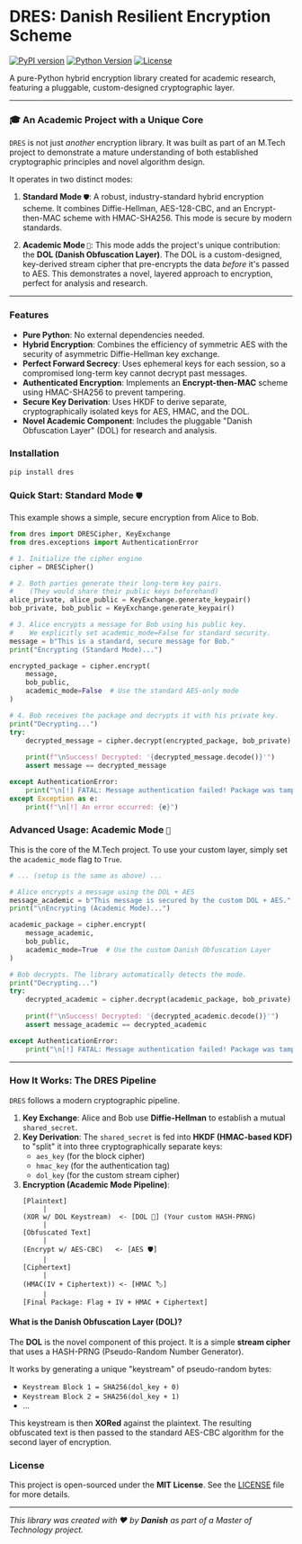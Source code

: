 # DRES: Danish Resilient Encryption Scheme

[![PyPI version](https://img.shields.io/pypi/v/dres.svg?style=flat-square)](https://pypi.org/project/dres/)
[![Python Version](https://img.shields.io/pypi/pyversions/dres.svg?style=flat-square)](https://pypi.org/project/dres/)
[![License](https://img.shields.io/pypi/l/dres.svg?style=flat-square)](https://github.com/1Danish-00/HtmlWebShot/blob/main/LICENSE)
<!-- [![Build Status](https://img.shields.io/github/actions/workflow/status/your-username/DRES/python-package.yml?branch=main&style=flat-square)](https://github.com/your-username/DRES/actions) -->

A pure-Python hybrid encryption library created for academic research, featuring a pluggable, custom-designed cryptographic layer.

---

### 🎓 An Academic Project with a Unique Core

`DRES` is not just *another* encryption library. It was built as part of an M.Tech project to demonstrate a mature understanding of both established cryptographic principles and novel algorithm design.

It operates in two distinct modes:

1.  **Standard Mode `🛡️`**:
    A robust, industry-standard hybrid encryption scheme. It combines Diffie-Hellman, AES-128-CBC, and an Encrypt-then-MAC scheme with HMAC-SHA256. This mode is secure by modern standards.

2.  **Academic Mode `🔬`**:
    This mode adds the project's unique contribution: the **DOL (Danish Obfuscation Layer)**. The DOL is a custom-designed, key-derived stream cipher that pre-encrypts the data *before* it's passed to AES. This demonstrates a novel, layered approach to encryption, perfect for analysis and research.

---

### Features

* **Pure Python**: No external dependencies needed.
* **Hybrid Encryption**: Combines the efficiency of symmetric AES with the security of asymmetric Diffie-Hellman key exchange.
* **Perfect Forward Secrecy**: Uses ephemeral keys for each session, so a compromised long-term key cannot decrypt past messages.
* **Authenticated Encryption**: Implements an **Encrypt-then-MAC** scheme using HMAC-SHA256 to prevent tampering.
* **Secure Key Derivation**: Uses HKDF to derive separate, cryptographically isolated keys for AES, HMAC, and the DOL.
* **Novel Academic Component**: Includes the pluggable "Danish Obfuscation Layer" (DOL) for research and analysis.

### Installation

```bash
pip install dres
````

### Quick Start: Standard Mode `🛡️`

This example shows a simple, secure encryption from Alice to Bob.

```python
from dres import DRESCipher, KeyExchange
from dres.exceptions import AuthenticationError

# 1. Initialize the cipher engine
cipher = DRESCipher()

# 2. Both parties generate their long-term key pairs.
#    (They would share their public keys beforehand)
alice_private, alice_public = KeyExchange.generate_keypair()
bob_private, bob_public = KeyExchange.generate_keypair()

# 3. Alice encrypts a message for Bob using his public key.
#    We explicitly set academic_mode=False for standard security.
message = b"This is a standard, secure message for Bob."
print("Encrypting (Standard Mode)...")

encrypted_package = cipher.encrypt(
    message,
    bob_public,
    academic_mode=False  # Use the standard AES-only mode
)

# 4. Bob receives the package and decrypts it with his private key.
print("Decrypting...")
try:
    decrypted_message = cipher.decrypt(encrypted_package, bob_private)
    
    print(f"\nSuccess! Decrypted: '{decrypted_message.decode()}'")
    assert message == decrypted_message

except AuthenticationError:
    print("\n[!] FATAL: Message authentication failed! Package was tampered with.")
except Exception as e:
    print(f"\n[!] An error occurred: {e}")
```

### Advanced Usage: Academic Mode `🔬`

This is the core of the M.Tech project. To use your custom layer, simply set the `academic_mode` flag to `True`.

```python
# ... (setup is the same as above) ...

# Alice encrypts a message using the DOL + AES
message_academic = b"This message is secured by the custom DOL + AES."
print("\nEncrypting (Academic Mode)...")

academic_package = cipher.encrypt(
    message_academic,
    bob_public,
    academic_mode=True  # Use the custom Danish Obfuscation Layer
)

# Bob decrypts. The library automatically detects the mode.
print("Decrypting...")
try:
    decrypted_academic = cipher.decrypt(academic_package, bob_private)
    
    print(f"\nSuccess! Decrypted: '{decrypted_academic.decode()}'")
    assert message_academic == decrypted_academic

except AuthenticationError:
    print("\n[!] FATAL: Message authentication failed! Package was tampered with.")
```

-----

### How It Works: The DRES Pipeline

`DRES` follows a modern cryptographic pipeline.

1.  **Key Exchange**: Alice and Bob use **Diffie-Hellman** to establish a mutual `shared_secret`.
2.  **Key Derivation**: The `shared_secret` is fed into **HKDF (HMAC-based KDF)** to "split" it into three cryptographically separate keys:
      * `aes_key` (for the block cipher)
      * `hmac_key` (for the authentication tag)
      * `dol_key` (for the custom stream cipher)
3.  **Encryption (Academic Mode Pipeline)**:
    ```
    [Plaintext]
         |
    (XOR w/ DOL Keystream)  <- [DOL 🔬] (Your custom HASH-PRNG)
         |
    [Obfuscated Text]
         |
    (Encrypt w/ AES-CBC)   <- [AES 🛡️]
         |
    [Ciphertext]
         |
    (HMAC(IV + Ciphertext)) <- [HMAC 🏷️]
         |
    [Final Package: Flag + IV + HMAC + Ciphertext]
    ```

#### What is the Danish Obfuscation Layer (DOL)?

The **DOL** is the novel component of this project. It is a simple **stream cipher** that uses a HASH-PRNG (Pseudo-Random Number Generator).

It works by generating a unique "keystream" of pseudo-random bytes:

  * `Keystream Block 1 = SHA256(dol_key + 0)`
  * `Keystream Block 2 = SHA256(dol_key + 1)`
  * ...

This keystream is then **XORed** against the plaintext. The resulting obfuscated text is then passed to the standard AES-CBC algorithm for the second layer of encryption.

### License

This project is open-sourced under the **MIT License**. See the [LICENSE](https://www.google.com/search?q=LICENSE) file for more details.

-----

*This library was created with ❤️ by **Danish** as part of a Master of Technology project.*
